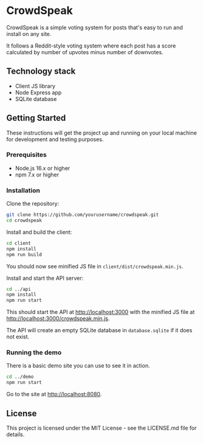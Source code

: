 # CrowdSpeak

CrowdSpeak is a simple voting system for posts that's easy to run and install on any site.  

It follows a Reddit-style voting system where each post has a score calculated by number of upvotes minus number of downvotes. 


## Technology stack
- Client JS library
- Node Express app
- SQLite database

## Getting Started

These instructions will get the project up and running on your local machine for development and testing purposes.

### Prerequisites

- Node.js 16.x or higher
- npm 7.x or higher

### Installation

Clone the repository:

```bash
git clone https://github.com/yourusername/crowdspeak.git
cd crowdspeak
```

Install and build the client:

```bash
cd client
npm install
npm run build
```
You should now see minified JS file in `client/dist/crowdspeak.min.js`.


Install and start the API server:

```bash
cd ../api
npm install
npm run start
```

This should start the API at [http://localhost:3000](http://localhost:3000) with the minified JS file at [http://localhost:3000/crowdspeak.min.js](http://localhost:3000/crowdspeak.min.js).

The API will create an empty SQLite database in `database.sqlite` if it does not exist.  


### Running the demo 

There is a basic demo site you can use to see it in action.

```bash
cd ../demo
npm run start
```

Go to the site at [http://localhost:8080](http://localhost:8080).


## License
This project is licensed under the MIT License - see the LICENSE.md file for details.
